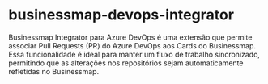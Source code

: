 # businessmap-devops-integrator
Businessmap Integrator para Azure DevOps é uma extensão que permite associar Pull Requests (PR) do Azure DevOps aos Cards do Businessmap. Essa funcionalidade é ideal para manter um fluxo de trabalho sincronizado, permitindo que as alterações nos repositórios sejam automaticamente refletidas no Businessmap.
